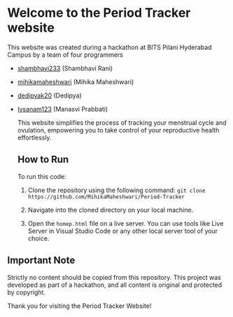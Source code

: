 # Welcome to the Period Tracker website

This website was created during a hackathon at BITS Pilani Hyderabad Campus by a team of four programmers

- [shambhavi233](https://github.com/shambhavi233) (Shambhavi Rani)
- [mihikamaheshwari](https://github.com/mihikamaheshwari) (Mihika Maheshwari)
- [dedipyak20](https://github.com/dedipyak20) (Dedipya)
- [lvsanam123](https://github.com/lvsanam123) (Manasvi Prabbati)

  This website simplifies the process of tracking your menstrual cycle and ovulation, empowering you to take control of your reproductive health effortlessly.

  ## How to Run

  To run this code:

  1. Clone the repository using the following command: `git clone https://github.com/MihikaMaheshwari/Period-Tracker`

  2. Navigate into the cloned directory on your local machine.

  3. Open the `homep.html` file on a live server. You can use tools like Live Server in Visual Studio Code or any other local server tool of your choice.

 ## Important Note

 Strictly no content should be copied from this repository. This project was developed as part of a hackathon, and all content is original and protected by copyright.

 Thank you for visiting the Period Tracker Website!
